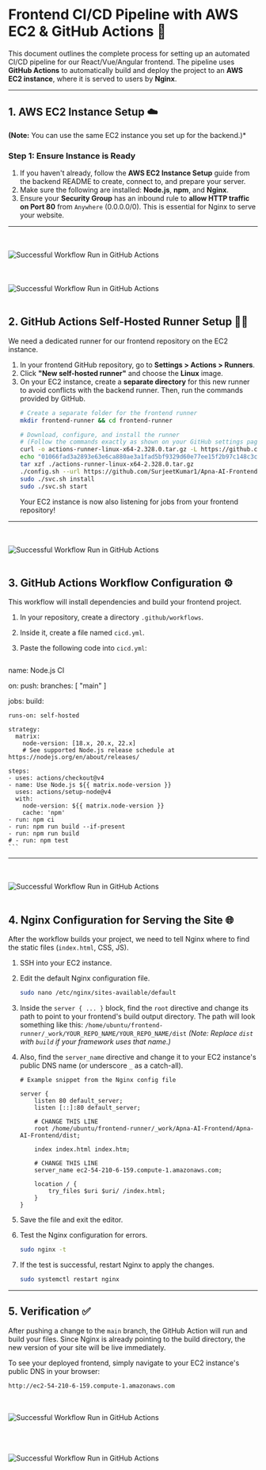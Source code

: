 # Frontend CI/CD Pipeline with AWS EC2 & GitHub Actions 🎨

This document outlines the complete process for setting up an automated CI/CD pipeline for our React/Vue/Angular frontend. The pipeline uses **GitHub Actions** to automatically build and deploy the project to an **AWS EC2 instance**, where it is served to users by **Nginx**.



---

## 1. AWS EC2 Instance Setup ☁️

**(Note:** You can use the same EC2 instance you set up for the backend.)*

### Step 1: Ensure Instance is Ready
1.  If you haven't already, follow the **AWS EC2 Instance Setup** guide from the backend README to create, connect to, and prepare your server.
2.  Make sure the following are installed: **Node.js**, **npm**, and **Nginx**.
3.  Ensure your **Security Group** has an inbound rule to **allow HTTP traffic on Port 80** from `Anywhere` (0.0.0.0/0). This is essential for Nginx to serve your website.



---
<br><br>
![Successful Workflow Run in GitHub Actions](https://github.com/SurjeetKumar1/Apna-AI-Frontend/blob/main/public/assets/ec2-machine.png)
<br><br>
<br><br>
![Successful Workflow Run in GitHub Actions](https://github.com/SurjeetKumar1/Apna-AI-Frontend/blob/main/public/assets/portopen.png)
<br><br>


## 2. GitHub Actions Self-Hosted Runner Setup 🏃‍♀️

We need a dedicated runner for our frontend repository on the EC2 instance.

1.  In your frontend GitHub repository, go to **Settings > Actions > Runners**.
2.  Click **"New self-hosted runner"** and choose the **Linux** image.
3.  On your EC2 instance, create a **separate directory** for this new runner to avoid conflicts with the backend runner. Then, run the commands provided by GitHub.
    ```bash
    # Create a separate folder for the frontend runner
    mkdir frontend-runner && cd frontend-runner

    # Download, configure, and install the runner
    # (Follow the commands exactly as shown on your GitHub settings page)
    curl -o actions-runner-linux-x64-2.328.0.tar.gz -L https://github.com/actions/runner/releases/download/v2.328.0/actions-runner-linux-x64-2.328.0.tar.gz
    echo "01066fad3a2893e63e6ca880ae3a1fad5bf9329d60e77ee15f2b97c148c3cd4e  actions-runner-linux-x64-2.328.0.tar.gz" | shasum -a 256 -c
    tar xzf ./actions-runner-linux-x64-2.328.0.tar.gz
    ./config.sh --url https://github.com/SurjeetKumar1/Apna-AI-Frontend --token BCKCEMVFABW4M3VVM6JWXNTIWLP4K
    sudo ./svc.sh install
    sudo ./svc.sh start
    ```
    Your EC2 instance is now also listening for jobs from your frontend repository!

---
<br><br>
![Successful Workflow Run in GitHub Actions](https://github.com/SurjeetKumar1/Apna-AI-Frontend/blob/main/public/assets/frontend-runner.png)
<br><br>

## 3. GitHub Actions Workflow Configuration ⚙️

This workflow will install dependencies and build your frontend project.

1.  In your repository, create a directory `.github/workflows`.
2.  Inside it, create a file named `cicd.yml`.
3.  Paste the following code into `cicd.yml`:

     ```yaml
  name: Node.js CI

  on:
   push:
    branches: [ "main" ]

jobs:
  build:

    runs-on: self-hosted

    strategy:
      matrix:
        node-version: [18.x, 20.x, 22.x]
        # See supported Node.js release schedule at https://nodejs.org/en/about/releases/

    steps:
    - uses: actions/checkout@v4
    - name: Use Node.js ${{ matrix.node-version }}
      uses: actions/setup-node@v4
      with:
        node-version: ${{ matrix.node-version }}
        cache: 'npm'
    - run: npm ci
    - run: npm run build --if-present
    - run: npm run build 
    # - run: npm test
    ```

---

<br><br>
![Successful Workflow Run in GitHub Actions](https://github.com/SurjeetKumar1/Apna-AI-Frontend/blob/main/public/assets/frontendworkflow.png)
<br><br>

## 4. Nginx Configuration for Serving the Site 🌐

After the workflow builds your project, we need to tell Nginx where to find the static files (`index.html`, CSS, JS).

1.  SSH into your EC2 instance.
2.  Edit the default Nginx configuration file.
    ```bash
    sudo nano /etc/nginx/sites-available/default
    ```
3.  Inside the `server { ... }` block, find the `root` directive and change its path to point to your frontend's build output directory. The path will look something like this:
    `/home/ubuntu/frontend-runner/_work/YOUR_REPO_NAME/YOUR_REPO_NAME/dist`
    *(Note: Replace `dist` with `build` if your framework uses that name.)*

4.  Also, find the `server_name` directive and change it to your EC2 instance's public DNS name (or underscore `_` as a catch-all).

    ```nginx
    # Example snippet from the Nginx config file

    server {
        listen 80 default_server;
        listen [::]:80 default_server;

        # CHANGE THIS LINE
        root /home/ubuntu/frontend-runner/_work/Apna-AI-Frontend/Apna-AI-Frontend/dist;

        index index.html index.htm;

        # CHANGE THIS LINE
        server_name ec2-54-210-6-159.compute-1.amazonaws.com;

        location / {
            try_files $uri $uri/ /index.html;
        }
    }
    ```
5.  Save the file and exit the editor.
6.  Test the Nginx configuration for errors.
    ```bash
    sudo nginx -t
    ```
7.  If the test is successful, restart Nginx to apply the changes.
    ```bash
    sudo systemctl restart nginx
    ```

---

## 5. Verification ✅

After pushing a change to the `main` branch, the GitHub Action will run and build your files. Since Nginx is already pointing to the build directory, the new version of your site will be live immediately.

To see your deployed frontend, simply navigate to your EC2 instance's public DNS in your browser:

`http://ec2-54-210-6-159.compute-1.amazonaws.com`


<br><br>
![Successful Workflow Run in GitHub Actions](https://github.com/SurjeetKumar1/Apna-AI-Frontend/blob/main/public/assets/frontend-live-login.png)
<br><br>


<br><br>
![Successful Workflow Run in GitHub Actions](https://github.com/SurjeetKumar1/Apna-AI-Frontend/blob/main/public/assets/frontend-live-chat.png)
<br><br>

